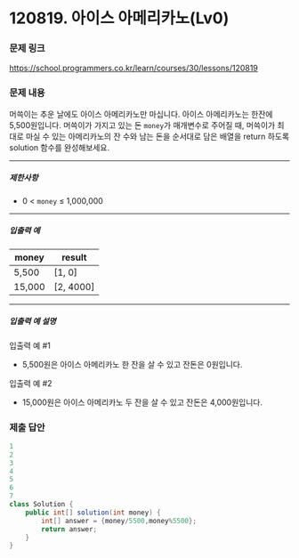 # 120819. 아이스 아메리카노(Lv0)
### 문제 링크
https://school.programmers.co.kr/learn/courses/30/lessons/120819
### 문제 내용
머쓱이는 추운 날에도 아이스 아메리카노만 마십니다. 아이스 아메리카노는 한잔에 5,500원입니다. 머쓱이가 가지고 있는 돈 `money`가 매개변수로 주어질 때, 머쓱이가 최대로 마실 수 있는 아메리카노의 잔 수와 남는 돈을 순서대로 담은 배열을 return 하도록 solution 함수를 완성해보세요.

*** ** * ** ***

##### 제한사항

* 0 \< `money` ≤ 1,000,000

*** ** * ** ***

##### 입출력 예

| money  |   result    |
|--------|-------------|
| 5,500  | \[1, 0\]    |
| 15,000 | \[2, 4000\] |

*** ** * ** ***

##### 입출력 예 설명

입출력 예 #1

* 5,500원은 아이스 아메리카노 한 잔을 살 수 있고 잔돈은 0원입니다.

입출력 예 #2

* 15,000원은 아이스 아메리카노 두 잔을 살 수 있고 잔돈은 4,000원입니다.

### 제출 답안
```java
1
2
3
4
5
6
7
class Solution {
    public int[] solution(int money) {
        int[] answer = {money/5500,money%5500};
        return answer;
    }
}
```

